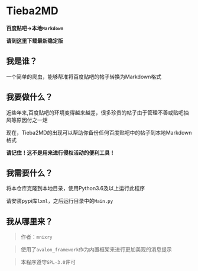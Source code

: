 # Tieba2MD
**百度贴吧→本地`Markdown`**

**请到<a href="https://github.com/mnixry/Tieba2MD/releases">这里</a>下载最新稳定版**

## 我是谁？
一个简单的爬虫，能够帮准将百度贴吧的帖子转换为Markdown格式

## 我要做什么？
近些年来,百度贴吧的环境变得越来越差，很多珍贵的帖子由于管理不善或贴吧抽风等原因付之一炬

现在，Tieba2MD的出现可以帮助你备份任何百度贴吧中的帖子到本地Markdown格式

**请记住！这不是用来进行侵权活动的便利工具！**

## 我需要什么？
将本仓库克隆到本地目录，使用Python3.6及以上运行此程序

请安装pypi库`lxml`，之后运行目录中的`Main.py`

## 我从哪里来？

>作者：`mnixry`

>使用了`avalon_framework`作为内置框架来进行更加美观的消息提示

>本程序遵守`GPL-3.0`许可
